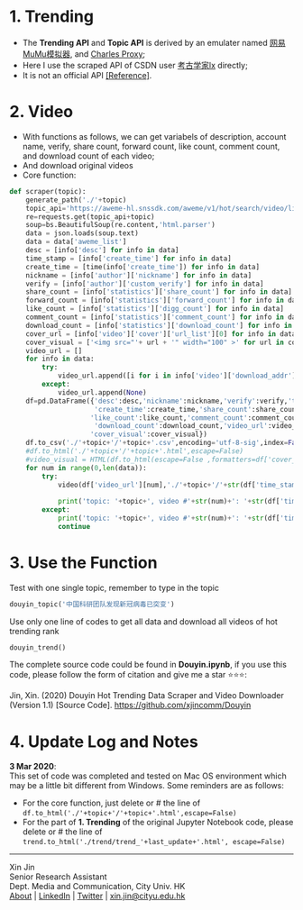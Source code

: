 # 1. Trending
- The **Trending API** and **Topic API** is derived by an emulater named [网易MuMu模拟器](https://mumu.163.com/), and [Charles Proxy](https://www.charlesproxy.com/);
- Here I use the scraped API of CSDN user [考古学家lx](https://me.csdn.net/weixin_43582101) directly;
- It is not an official API [[Reference]](https://blog.csdn.net/weixin_43582101/article/details/103791795). 

# 2. Video
- With functions as follows, we can get variabels of description, account name, verify, share count, forward count, like count, comment count, and download count of each video;
- And download original videos
- Core function:
```python
def scraper(topic):
    generate_path('./'+topic)
    topic_api='https://aweme-hl.snssdk.com/aweme/v1/hot/search/video/list/?hotword='
    re=requests.get(topic_api+topic)
    soup=bs.BeautifulSoup(re.content,'html.parser')
    data = json.loads(soup.text)
    data = data['aweme_list']
    desc = [info['desc'] for info in data]
    time_stamp = [info['create_time'] for info in data]
    create_time = [time(info['create_time']) for info in data]
    nickname = [info['author']['nickname'] for info in data]
    verify = [info['author']['custom_verify'] for info in data]
    share_count = [info['statistics']['share_count'] for info in data]
    forward_count = [info['statistics']['forward_count'] for info in data]
    like_count = [info['statistics']['digg_count'] for info in data]
    comment_count = [info['statistics']['comment_count'] for info in data]
    download_count = [info['statistics']['download_count'] for info in data]
    cover_url = [info['video']['cover']['url_list'][0] for info in data]
    cover_visual = ['<img src="'+ url + '" width="100" >' for url in cover_url]
    video_url = []
    for info in data:
        try:
            video_url.append([i for i in info['video']['download_addr']['url_list'] if 'default' in i][0])
        except:
            video_url.append(None)
    df=pd.DataFrame({'desc':desc,'nickname':nickname,'verify':verify,'time_stamp':time_stamp,
                     'create_time':create_time,'share_count':share_count,'forward_count':forward_count,
                    'like_count':like_count,'comment_count':comment_count,
                     'download_count':download_count,'video_url':video_url,
                    'cover_visual':cover_visual})
    df.to_csv('./'+topic+'/'+topic+'.csv',encoding='utf-8-sig',index=False)
    #df.to_html('./'+topic+'/'+topic+'.html',escape=False)
    #video_visual = HTML(df.to_html(escape=False ,formatters=df['cover_visual']))
    for num in range(0,len(data)):
        try:
            video(df['video_url'][num],'./'+topic+'/'+str(df['time_stamp'][num])+'.mp4')
            
            print('topic: '+topic+', video #'+str(num)+': '+str(df['time_stamp'][num])+'......Successed')
        except:
            print('topic: '+topic+', video #'+str(num)+': '+str(df['time_stamp'][num])+'......Failed')
            continue
```

# 3. Use the Function
Test with one single topic, remember to type in the topic
```python
douyin_topic('中国科研团队发现新冠病毒已突变')
```
Use only one line of codes to get all data and download all videos of hot trending rank
```python
douyin_trend()
```
The complete source code could be found in **Douyin.ipynb**, if you use this code, please follow the form of citation and give me a star ⭐⭐⭐:

Jin, Xin. (2020) Douyin Hot Trending Data Scraper and Video Downloader (Version 1.1) [Source Code]. https://github.com/xjincomm/Douyin  
# 4. Update Log and Notes
__3 Mar 2020__:  
This set of code was completed and tested on Mac OS environment which may be a little bit different from Windows. Some reminders are as follows:
- For the core function, just delete or # the line of  
```df.to_html('./'+topic+'/'+topic+'.html',escape=False)```
- For the part of __1. Trending__ of the original Jupyter Notebook code, please delete or # the line of ```trend.to_html('./trend/trend_'+last_update+'.html', escape=False)```
----
Xin Jin  
Senior Research Assistant  
Dept. Media and Communication, City Univ. HK  
[About](www.xjin.tech) | [LinkedIn](linkedin.com/in/xjin613/) | [Twitter](https://twitter.com/xjin_comm) | xin.jin@cityu.edu.hk
